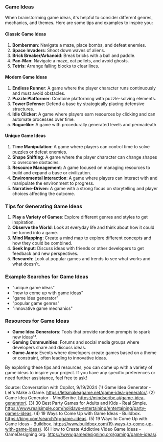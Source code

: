 ### Game Ideas

When brainstorming game ideas, it's helpful to consider different genres, mechanics, and themes. Here are some tips and examples to inspire you:

#### Classic Game Ideas
1. **Bomberman**: Navigate a maze, place bombs, and defeat enemies.
2. **Space Invaders**: Shoot down waves of aliens.
3. **Brick Breaker/Arkanoid**: Break bricks with a ball and paddle.
4. **Pac-Man**: Navigate a maze, eat pellets, and avoid ghosts.
5. **Tetris**: Arrange falling blocks to clear lines.

#### Modern Game Ideas
1. **Endless Runner**: A game where the player character runs continuously and must avoid obstacles.
2. **Puzzle Platformer**: Combine platforming with puzzle-solving elements.
3. **Tower Defense**: Defend a base by strategically placing defensive structures.
4. **Idle Clicker**: A game where players earn resources by clicking and can automate processes over time.
5. **Roguelike**: A game with procedurally generated levels and permadeath.

#### Unique Game Ideas
1. **Time Manipulation**: A game where players can control time to solve puzzles or defeat enemies.
2. **Shape Shifting**: A game where the player character can change shapes to overcome obstacles.
3. **Resource Management**: A game focused on managing resources to build and expand a base or civilization.
4. **Environmental Interaction**: A game where players can interact with and manipulate the environment to progress.
5. **Narrative-Driven**: A game with a strong focus on storytelling and player choices affecting the outcome.

### Tips for Generating Game Ideas
1. **Play a Variety of Games**: Explore different genres and styles to get inspiration.
2. **Observe the World**: Look at everyday life and think about how it could be turned into a game.
3. **Mind Mapping**: Create a mind map to explore different concepts and how they could be combined.
4. **Seek Input**: Discuss ideas with friends or other developers to get feedback and new perspectives.
5. **Research**: Look at popular games and trends to see what works and what doesn't.

### Example Searches for Game Ideas
- "unique game ideas"
- "how to come up with game ideas"
- "game idea generator"
- "popular game genres"
- "innovative game mechanics"

### Resources for Game Ideas
- **Game Idea Generators**: Tools that provide random prompts to spark new ideas¹⁴.
- **Gaming Communities**: Forums and social media groups where developers share and discuss ideas.
- **Game Jams**: Events where developers create games based on a theme or constraint, often leading to innovative ideas.

By exploring these tips and resources, you can come up with a variety of game ideas to inspire your project. If you have any specific preferences or need further assistance, feel free to ask!

Source: Conversation with Copilot, 9/19/2024
(1) Game Idea Generator - Let's Make a Game. https://letsmakeagame.net/game-idea-generator/.
(2) Game Idea Generator - MindScribe. https://mindscribe.ai/game-idea-generator/.
(3) 30 Best Party Games for Adults and Kids - Real Simple. https://www.realsimple.com/holidays-entertaining/entertaining/party-games-ideas.
(4) 19 Ways to Come Up with Game Ideas - Buildbox. https://bing.com/search?q=game+ideas.
(5) 19 Ways to Come Up with Game Ideas - Buildbox. https://www.buildbox.com/19-ways-to-come-up-with-game-ideas/.
(6) How to Create Addictive Video Game Ideas - GameDesigning.org. https://www.gamedesigning.org/gaming/game-ideas/.